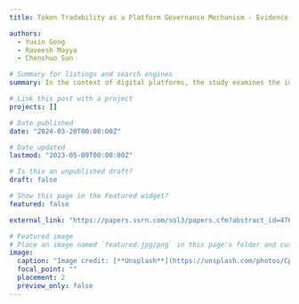 ```yaml
---
title: Token Tradability as a Platform Governance Mechanism - Evidence from a Policy Change

authors:
  - Yuxin Geng
  - Raveesh Mayya
  - Chenshuo Sun

# Summary for listings and search engines
summary: In the context of digital platforms, the study examines the impact of allowing market-driven tradability of platform-specific digital tokens. It finds that such a policy leads to significant token value depreciation and a decrease in user engagement, with sellers becoming more conservative in their sales strategies. The research highlights the need for careful strategic management and oversight when devolving decision rights for digital tokens to maintain marketplace stability.

# Link this post with a project
projects: []

# Date published
date: "2024-03-20T00:00:00Z"

# Date updated
lastmod: "2023-05-09T00:00:00Z"

# Is this an unpublished draft?
draft: false

# Show this page in the Featured widget?
featured: false

external_link: "https://papers.ssrn.com/sol3/papers.cfm?abstract_id=4766534"

# Featured image
# Place an image named `featured.jpg/png` in this page's folder and customize its options here.
image:
  caption: "Image credit: [**Unsplash**](https://unsplash.com/photos/CpkOjOcXdUY)"
  focal_point: ""
  placement: 2
  preview_only: false
---
```

